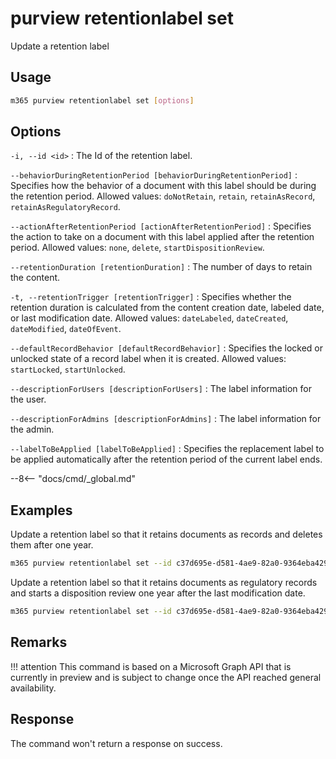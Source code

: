 # purview retentionlabel set

Update a retention label

## Usage

```sh
m365 purview retentionlabel set [options]
```

## Options

`-i, --id <id>`
: The Id of the retention label.

`--behaviorDuringRetentionPeriod [behaviorDuringRetentionPeriod]`
: Specifies how the behavior of a document with this label should be during the retention period. Allowed values: `doNotRetain`, `retain`, `retainAsRecord`, `retainAsRegulatoryRecord`.

`--actionAfterRetentionPeriod [actionAfterRetentionPeriod]`
: Specifies the action to take on a document with this label applied after the retention period. Allowed values: `none`, `delete`, `startDispositionReview`.

`--retentionDuration [retentionDuration]`
: The number of days to retain the content.

`-t, --retentionTrigger [retentionTrigger]`
: Specifies whether the retention duration is calculated from the content creation date, labeled date, or last modification date. Allowed values: `dateLabeled`, `dateCreated`, `dateModified`, `dateOfEvent`.

`--defaultRecordBehavior [defaultRecordBehavior]`
: Specifies the locked or unlocked state of a record label when it is created. Allowed values: `startLocked`, `startUnlocked`.

`--descriptionForUsers [descriptionForUsers]`
: The label information for the user.

`--descriptionForAdmins [descriptionForAdmins]`
: The label information for the admin.

`--labelToBeApplied [labelToBeApplied]`
: Specifies the replacement label to be applied automatically after the retention period of the current label ends.

--8<-- "docs/cmd/_global.md"

## Examples

Update a retention label so that it retains documents as records and deletes them after one year.

```sh
m365 purview retentionlabel set --id c37d695e-d581-4ae9-82a0-9364eba4291e --behaviorDuringRetentionPeriod retainAsRecord --actionAfterRetentionPeriod delete --retentionDuration 365
```

Update a retention label so that it retains documents as regulatory records and starts a disposition review one year after the last modification date.

```sh
m365 purview retentionlabel set --id c37d695e-d581-4ae9-82a0-9364eba4291e --behaviorDuringRetentionPeriod retainAsRegulatoryRecord --actionAfterRetentionPeriod startDispositionReview --retentionDuration 365 --retentionTrigger dateModified
```

## Remarks

!!! attention
    This command is based on a Microsoft Graph API that is currently in preview and is subject to change once the API reached general availability.

## Response

The command won't return a response on success.
